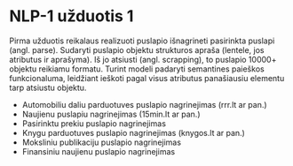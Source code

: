 # NLP-1 užduotis 1

Pirma užduotis reikalaus realizuoti puslapio išnagrineti pasirinkta puslapi (angl. parse). Sudaryti
puslapio objektu strukturos apraša (lentele, jos atributus ir aprašyma). Iš jo atsiusti (angl. scrapping),
to puslapio 10000+ objektu reikiamu formatu. Turint modeli padaryti semantines paieškos
funkcionaluma, leidžiant ieškoti pagal visus atributus panašiausiu elementu tarp atsiustu objektu.
-  Automobiliu daliu parduotuves puslapio nagrinejimas (rrr.lt ar pan.)
-  Naujienu puslapiu nagrinejimas (15min.lt ar pan.)
-  Pasirinktu prekiu puslapio nagrinejimas
-  Knygu parduotuves puslapio nagrinejimas (knygos.lt ar pan.)
-  Moksliniu publikaciju puslapio nagrinejimas
- Finansiniu naujienu puslapio nagrinejimas
